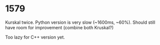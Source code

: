 # 1579

Kurskal twice. Python version is very slow (~1600ms, ~60%). Should still have room for improvement (combine both Kruskal?)

Too lazy for C++ version yet.


